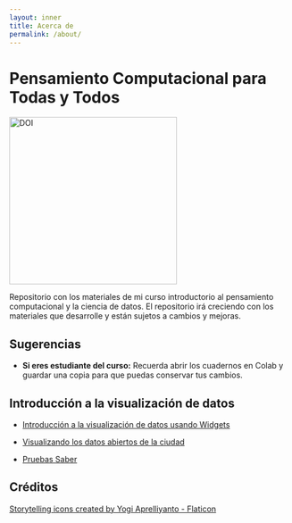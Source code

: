 ```yaml
---
layout: inner
title: Acerca de
permalink: /about/
---
```


<style>
.custom-image {
  width: 300px;
  height: auto;
}
</style>



# Pensamiento Computacional para Todas y Todos

[<img src="https://zenodo.org/badge/690769166.svg" alt="DOI" class="custom-image">](https://zenodo.org/badge/latestdoi/690769166)

Repositorio con los materiales de mi curso introductorio al pensamiento computacional y la ciencia de datos.
El repositorio irá creciendo con los materiales que desarrolle y están sujetos a cambios y mejoras.


## Sugerencias
- **Si eres estudiante del curso:** Recuerda abrir los cuadernos en Colab y guardar una copia para que puedas conservar tus cambios.


## Introducción a la visualización de datos

- [Introducción a la visualización de datos usando Widgets](/visualizacion_widgets.ipynb)
  
- [Visualizando los datos abiertos de la ciudad](/Visualizacion_Usa.ipynb)

- [Pruebas Saber](/unir_saber.ipynb)


## Créditos

<a href="https://www.flaticon.com/free-icons/storytelling" title="storytelling icons">Storytelling icons created by Yogi Aprelliyanto - Flaticon</a>